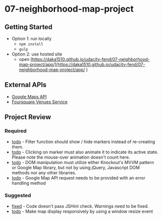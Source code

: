 # 07-neighborhood-map-project

## Getting Started
- Option 1: run locally
  - `npm install`
  - `gulp`
- Option 2: use hosted site
  - open [https://daka1510.github.io/udacity-fend/07-neighborhood-map-project/app/](https://daka1510.github.io/udacity-fend/07-neighborhood-map-project/app/  )

## External APIs
- [Google Maps API](https://developers.google.com/maps/documentation/javascript/)
- [Foursquare Venues Service](https://developer.foursquare.com/overview/venues.html)

## Project Review
### Required
- [todo]() - Filter function should show / hide markers instead of re-creating them.
- [todo]() - Clicking on marker must also animate it to indicate its active state. Please note the mouse-over animation doesn't count here.
- [todo]() - DOM manipulation must utilize either Knockout's MVVM pattern or Google Map library, but not by using jQuery, Javascript DOM methods nor any other libraries.
- [todo]() - Google Map API request needs to be provided with an error handling method

### Suggested
- [fixed](https://github.com/daka1510/udacity-fend/commit/c9c724346173f74ef0a319919d6bae1650cd419b) - Code doesn't pass JSHint check. Warnings need to be fixed.
- [todo]() - Make map display responsively by using a window resize event
